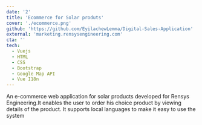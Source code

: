 ```yaml
---
date: '2'
title: 'Ecommerce for Solar produts'
cover: './ecommerce.png'
github: 'https://github.com/EyilachewLemma/Digital-Sales-Application'
external: 'marketing.rensysengineering.com'
cta: ''
tech:
  - Vuejs
  - HTML
  - CSS
  - Bootstrap
  - Google Map API
  - Vue I18n
---
```


An e-commerce web application for solar products developed for Rensys Engineering.It enables the user to order his choice product by viewing details of the product. It supports local languages to make it easy to use the system
